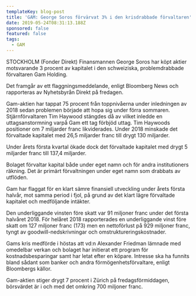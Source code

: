 ```yaml
---
templateKey: blog-post
title: 'GAM: George Soros förvärvat 3% i den krisdrabbade förvaltaren'
date: 2019-05-24T08:31:13.188Z
sponsored: false
featured: false
tags:
  - GAM
---
```

STOCKHOLM (Fonder Direkt) Finansmannen George Soros har köpt aktier motsvarande 3 procent av kapitalet i den schweiziska, problemdrabbade förvaltaren Gam Holding.

Det framgår av ett flaggningsmeddelande, enligt Bloomberg News och rapporteras av Nyhetsbyrån Direkt på fredagen.

Gam-aktien har tappat 75 procent från toppnivåerna under inledningen av 2018 sedan problemen började att hopa sig under förra sommaren. Stjärnförvaltaren Tim Haywood stängdes då av vilket inledde en uttagsanstormning varpå Gam ett tag förbjöd uttag. Tim Haywoods positioner om 7 miljarder franc likviderades. Under 2018 minskade det förvaltade kapitalet med 26,5 miljarder franc till drygt 130 miljarder.

Under årets första kvartal ökade dock det förvaltade kapitalet med drygt 5 miljarder franc till 137,4 miljarder.

Bolaget förvaltar kapital både under eget namn och för andra institutioners räkning. Det är primärt förvaltningen under eget namn som drabbats av utflöden.

Gam har flaggat för en klart sämre finansiell utveckling under årets första halvår, mot samma period i fjol, på grund av det klart lägre förvaltade kapitalet och medföljande intäkter.

Den underliggande vinsten före skatt var 91 miljoner franc under det första halvåret 2018. För helåret 2018 rapporterades en underliggande vinst före skatt om 127 miljoner franc (173) men en nettoförlust på 929 miljoner franc, tyngt av goodwill-nedskrivningar och omstruktureringskostnader.

Gams kris medförde i höstas att vd:n Alexander Friedman lämnade med omedelbar verkan och bolaget har initierat ett program för kostnadsbesparingar samt har letat efter en köpare. Intresse ska ha funnits bland sådant som banker och andra förmögenhetsförvaltare, enligt Bloombergs källor.

Gam-aktien stiger drygt 7 procent i Zürich på fredagsförmiddagen, börsvärdet är i och med det omkring 700 miljoner franc.
